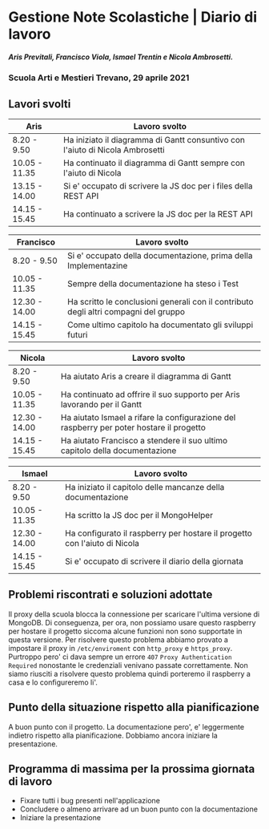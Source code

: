 # Gestione Note Scolastiche | Diario di lavoro

##### Aris Previtali, Francisco Viola, Ismael Trentin e Nicola Ambrosetti.

### Scuola Arti e Mestieri Trevano, 29 aprile 2021

## Lavori svolti

| Aris          | Lavoro svolto                                                                 |
| ------------- | ----------------------------------------------------------------------------- |
| 8.20 - 9.50   | Ha iniziato il diagramma di Gantt consuntivo con l'aiuto di Nicola Ambrosetti |
| 10.05 - 11.35 | Ha continuato il diagramma di Gantt sempre con l'aiuto di Nicola              |
| 13.15 - 14.00 | Si e' occupato di scrivere la JS doc per i files della REST API               |
| 14.15 - 15.45 | Ha continuato a scrivere la JS doc per la REST API                            |

| Francisco     | Lavoro svolto                                                                        |
| ------------- | ------------------------------------------------------------------------------------ |
| 8.20 - 9.50   | Si e' occupato della documentazione, prima della Implementazine                      |
| 10.05 - 11.35 | Sempre della documentazione ha steso i Test                                          |
| 12.30 - 14.00 | Ha scritto le conclusioni generali con il contributo degli altri compagni del gruppo |
| 14.15 - 15.45 | Come ultimo capitolo ha documentato gli sviluppi futuri                              |

| Nicola        | Lavoro svolto                                                                            |
| ------------- | ---------------------------------------------------------------------------------------- |
| 8.20 - 9.50   | Ha aiutato Aris a creare il diagramma di Gantt                                           |
| 10.05 - 11.35 | Ha continuato ad offrire il suo supporto per Aris lavorando per il Gantt                 |
| 12.30 - 14.00 | Ha aiutato Ismael a rifare la configurazione del raspberry per poter hostare il progetto |
| 14.15 - 15.45 | Ha aiutato Francisco a stendere il suo ultimo capitolo della documentazione              |

| Ismael        | Lavoro svolto                                                             |
| ------------- | ------------------------------------------------------------------------- |
| 8.20 - 9.50   | Ha iniziato il capitolo delle mancanze della documentazione               |
| 10.05 - 11.35 | Ha scritto la JS doc per il MongoHelper                                   |
| 12.30 - 14.00 | Ha configurato il raspberry per hostare il progetto con l'aiuto di Nicola |
| 14.15 - 15.45 | Si e' occupato di scrivere il diario della giornata                       |

## Problemi riscontrati e soluzioni adottate

Il proxy della scuola blocca la connessione per scaricare l'ultima versione di MongoDB. Di conseguenza, per ora, non possiamo usare questo raspberry per hostare il progetto siccoma alcune funzioni non sono supportate in questa versione. Per risolvere questo problema abbiamo provato a impostare il proxy in `/etc/enviroment` con `http_proxy` e `https_proxy`. Purtroppo pero' ci dava sempre un errore `407` `Proxy Authentication Required` nonostante le credenziali venivano passate correttamente. Non siamo riusciti a risolvere questo problema quindi porteremo il raspberry a casa e lo configureremo li'.

## Punto della situazione rispetto alla pianificazione

A buon punto con il progetto. La documentazione pero', e' leggermente indietro rispetto alla pianificazione. Dobbiamo ancora iniziare la presentazione.

## Programma di massima per la prossima giornata di lavoro

- Fixare tutti i bug presenti nell'applicazione
- Concludere o almeno arrivare ad un buon punto con la documentazione
- Iniziare la presentazione
